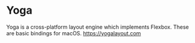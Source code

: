 # Yoga

Yoga is a cross-platform layout engine which implements Flexbox.  These are basic bindings for macOS. https://yogalayout.com